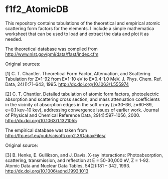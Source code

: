 f1f2_AtomicDB
=============

This repository contains tabulations of the theoretical and empirical atomic scattering form factors for the elements. 
I include a simple mathematica worksheet that can be used to load and extract the data and plot it as needed.

The theoretical database was compiled from http://www.nist.gov/pml/data/ffast/index.cfm

Original sources:

[1] C. T. Chantler. Theoretical Form Factor, Attenuation, and Scattering Tabulation for Z=1-92 from E=1-10 eV to E=0.4-1.0 MeV. J. Phys. Chem. Ref. Data, 24(1):71–643, 1995. http://dx.doi.org/10.1063/1.555974

[2] C. T. Chantler. Detailed tabulation of atomic form factors, photoelectric absorption and scattering cross section, and mass attenuation coefficients in the vicinity of absorption edges in the soft x-ray (z=30–36, z=60–89, e=0.1 kev–10 kev), addressing convergence issues of earlier work. Journal of Physical and Chemical Reference Data, 29(4):597–1056, 2000. http://dx.doi.org/10.1063/1.1321055

The empirical database was taken from http://ftp.esrf.eu/pub/scisoft/xop2.3/DabaxFiles/

Original source:

[3] B. Henke, E. Gullikson, and J. Davis. X-ray interactions: Photoabsorption, scattering, transmission, and reflection at E = 50-30,000 eV, Z = 1-92. Atomic Data and Nuclear Data Tables, 54(2):181 – 342, 1993. http://dx.doi.org/10.1006/adnd.1993.1013
